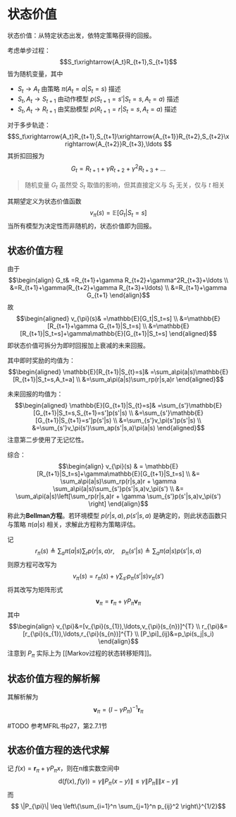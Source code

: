 # 状态价值

状态价值：从特定状态出发，依特定策略获得的回报。

考虑单步过程：
$$S_t\xrightarrow{A_t}R_{t+1},S_{t+1}$$ 皆为随机变量，其中
+ $S_t \to A_t$ 由策略 $\pi(A_t=a|S_t=s)$ 描述
+ $S_t,A_t \to S_{t+1}$ 由动作模型 $p(S_{t+1}=s'|S_t=s,A_t=a)$ 描述
+ $S_t,A_t \to R_{t+1}$ 由奖励模型 $p(R_{t+1}=r|S_t=s,A_t=a)$ 描述

对于多步轨迹：
$$S_t\xrightarrow{A_t}R_{t+1},S_{t+1}\xrightarrow{A_{t+1}}R_{t+2},S_{t+2}\xrightarrow{A_{t+2}}R_{t+3},\ldots $$
其折扣回报为
$$G_t=R_{t+1}+\gamma R_{t+2}+\gamma^2R_{t+3}+\ldots $$ 
>随机变量 $G_t$ 虽然受 $S_t$ 取值的影响，但其直接定义与 $S_t$ 无关，仅与 $t$ 相关

其期望定义为状态价值函数
$$ v_\pi(s)=\mathbb{E}[G_t|S_t=s]$$
当所有模型为决定性而非随机的，状态价值即为回报。


## 状态价值方程

由于
$$\begin{align}
G_t& =R_{t+1}+\gamma R_{t+2}+\gamma^2R_{t+3}+\ldots \\
&=R_{t+1}+\gamma(R_{t+2}+\gamma R_{t+3}+\ldots) \\
&=R_{t+1}+\gamma G_{t+1}
\end{align}$$
故
$$\begin{aligned}
v_{\pi}(s)& =\mathbb{E}[G_t|S_t=s] \\
&=\mathbb{E}[R_{t+1}+\gamma G_{t+1}|S_t=s] \\
&=\mathbb{E}[R_{t+1}|S_t=s]+\gamma\mathbb{E}[G_{t+1}|S_t=s]
\end{aligned}$$
即状态价值可拆分为即时回报加上衰减的未来回报。



其中即时奖励的均值为：
$$\begin{aligned}
\mathbb{E}[R_{t+1}|S_{t}=s]& =\sum_a\pi(a|s)\mathbb{E}[R_{t+1}|S_t=s,A_t=a] \\
&=\sum_a\pi(a|s)\sum_rp(r|s,a)r
\end{aligned}$$

未来回报的均值为：
$$\begin{aligned}
\mathbb{E}[G_{t+1}|S_{t}=s]& =\sum_{s'}\mathbb{E}[G_{t+1}|S_t=s,S_{t+1}=s']p(s'|s) \\
&=\sum_{s'}\mathbb{E}[G_{t+1}|S_{t+1}=s']p(s'|s) \\
&=\sum_{s'}v_\pi(s')p(s'|s) \\
&=\sum_{s'}v_\pi(s')\sum_ap(s'|s,a)\pi(a|s)
\end{aligned}$$
注意第二步使用了无记忆性。

综合：
$$\begin{align}
v_{\pi}(s) & = \mathbb{E}[R_{t+1}|S_t=s]+\gamma\mathbb{E}[G_{t+1}|S_t=s] \\
&= \sum_a\pi(a|s)\sum_rp(r|s,a)r + \gamma \sum_a\pi(a|s)\sum_{s'}p(s'|s,a)v_\pi(s') \\
&= \sum_a\pi(a|s)\left[\sum_rp(r|s,a)r + \gamma \sum_{s'}p(s'|s,a)v_\pi(s') \right]
\end{align}$$
称此为**Bellman方程**。若环境模型 $p(r|s,a),p(s'|s,a)$ 是确定的，则此状态函数只与策略 $\pi(a|s)$ 相关，求解此方程称为策略评估。

记
$$r_\pi(s)\triangleq\sum_a\pi(a|s)\sum_rp(r|s,a)r,\quad p_\pi(s'|s)\triangleq\sum_a\pi(a|s)p(s'|s,a)$$
则原方程可改写为
$$v_\pi(s)=r_\pi(s)+\gamma\sum_{s'}p_\pi(s'|s)v_\pi(s')$$
将其改写为矩阵形式
$$ \mathbf{v}_{\pi}=\mathbf{r}_{\pi}+\gamma P_{\pi}\mathbf{v}_{\pi} $$
其中
$$\begin{align}
v_{\pi}&=[v_{\pi}(s_{1}),\ldots,v_{\pi}(s_{n})]^{T} \\
r_{\pi}&=[r_{\pi}(s_{1}),\ldots,r_{\pi}(s_{n})]^{T} \\
[P_\pi]_{ij}&=p_\pi(s_j|s_i)
\end{align}$$
注意到 $P_{\pi}$ 实际上为 [[Markov过程的状态转移矩阵]]。

## 状态价值方程的解析解

其解析解为
$$  \mathbf{v}_{\pi}=(I-\gamma P_{\pi})^{-1}\mathbf{r}_{\pi} $$

#TODO 参考MFRL书p27，第2.7.1节

## 状态价值方程的迭代求解

记 $f(x)=\mathbf{r}_{\pi}+\gamma P_{\pi}x$，则在n维实数空间中
$$ \mathrm{d}(f(x),f(y)) = \gamma \|P_{\pi}(x-y)\|\leq\gamma \|P_{\pi}\| \|x-y\|$$
而
$$ \|P_{\pi}\| \leq \left\{\sum_{i=1}^n \sum_{j=1}^n p_{ij}^2 \right\}^{1/2}$$
